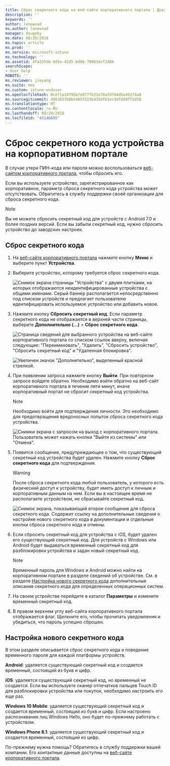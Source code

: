 ```yaml
---
title: Сброс секретного кода на веб-сайте корпоративного портала | Документы Майкрософт
description: ''
keywords: ''
author: lenewsad
ms.author: lanewsad
manager: dougeby
ms.date: 08/28/2018
ms.topic: article
ms.prod: ''
ms.service: microsoft-intune
ms.technology: ''
ms.assetid: 4fa3255b-9d1e-42d5-bd8b-70963dcf2d86
searchScope:
- User help
ROBOTS: ''
ms.reviewer: jieyang
ms.suite: ems
ms.custom: intune-enduser
ms.openlocfilehash: 8ce71a14f9bb7e877fb31e78afdf64d5e492f4a8
ms.sourcegitcommit: 490365fb8b5405f323b4358fb1ec9dfdd9ff2d58
ms.translationtype: HT
ms.contentlocale: ru-RU
ms.lasthandoff: 08/29/2018
ms.locfileid: "43146695"
---
```

# <a name="how-to-reset-your-device-passcode-from-the-company-portal-website"></a>Сброс секретного кода устройства на корпоративном портале

В случае утери ПИН-кода или пароля можно воспользоваться [веб-сайтом корпоративного портала](https://portal.manage.microsoft.com), чтобы сбросить его.  

Если вы используете устройство, зарегистрированное как корпоративное, параметр сброса секретного кода устройства может отсутствовать. Обратитесь в службу поддержки своей организации для сброса секретного кода.

   > [!NOTE]
   > Вы не можете сбросить секретный код для устройств с Android 7.0 и более поздних версий. Если вы забыли секретный код, нужно сбросить устройство до заводских настроек. 

## <a name="reset-your-passcode"></a>Сброс секретного кода

1.  На [веб-сайте корпоративного портала](https://portal.manage.microsoft.com) нажмите кнопку __Меню__ и выберите пункт __Устройства__.  

2. Выберите устройство, которому требуется сброс секретного кода.  

    ![Снимок экрана страницы "Устройства" с двумя плитками, на которых отображаются неидентифицированные устройства с общими именами. Серый баннер располагается непосредственно под списком устройств и предлагает пользователю идентифицировать используемое устройство или добавить новое.](./media/rename-reset-device-step2-1808.png) 

3. Нажмите кнопку **Сбросить секретный код**. Если параметр секретного кода не отображается в верхней части страницы, выберите **Дополнительно (...)**  > **Сброс секретного кода**.   

   ![Страница сведений для выбранного устройства на веб-сайте корпоративного портала со списком ссылок вверху, включая следующие: "Переименовать", "Удалить", "Сбросить устройство", "Сбросить секретный код" и "Удаленная блокировка". ](./media/rename-reset-device-1808.png)   

    ![Увеличен значок "Дополнительно", выделенный красной стрелкой.](./media/rename-reset-device-step3-more-1808.png)  

4. При появлении запроса нажмите кнопку **Выйти**. При повторном запросе войдите обратно. Необходимо войти обратно на веб-сайт корпоративного портала в течение пяти минут, иначе корпоративный портал не сбросит секретный код устройства.  

   > [!NOTE]
   > Необходимо войти для подтверждения личности. Это необходимо для предотвращения вредоносных попыток сброса секретного кода устройства.

   ![Снимки экрана с запросом на выход c корпоративного портала. Пользователь может нажать кнопки "Выйти из системы" или "Отмена".](./media/iwp-reset-passcode-popup-1808.png)

5. Появится сообщение, предупреждающее о том, что существующий секретный код устройства будет удален. Нажмите кнопку **Сброс секретного кода** для подтверждения.  
    > [!WARNING]
    > После сброса секретного кода любой пользователь, у которого есть физический доступ к устройству, будет иметь доступ к личным и корпоративным данным на нем. Если вы в настоящее время не располагаете устройством, не сбрасывайте секретный код.  

   ![Снимок экрана, показывающий второе сообщение для сброса секретного кода. Содержит ссылку на дополнительные сведения о настройке нового секретного кода в документации и отдельные кнопки сброса секретного кода и отмены.](./media/iwp-reset-passcode-popup2-1808.png) 

6. Если сбросить секретный код для устройства с iOS, будет удален его существующий секретный код. Для устройств с Windows или Android будет выдаваться временный секретный код для разблокировки устройства и задан новый секретный код. 

   > [!NOTE]
   > Временный пароль для Windows и Android можно найти на корпоративном портале в разделе сведений об устройстве. См. в разделе [Настройка нового секретного кода](reset-your-passcode-cpwebsite.md#set-up-a-new-passcode) дополнительные описания секретного кода для определенных операционных систем.  
   
7. На своем устройстве перейдите в каталог **Параметры** и измените временный секретный код. 

8. В правом верхнем углу веб-сайта корпоративного портала отображается флаг. Щелкните его, чтобы прочитать уведомления и убедиться, что пароль успешно сброшен.  

## <a name="set-up-a-new-passcode"></a>Настройка нового секретного кода  

В этом разделе описывается сброс секретного кода и поведение временного пароля для каждой платформы устройств.  

**Android**: удаляется существующий секретный код и создается временный, состоящий из букв и цифр.

**iOS**: удаляется существующий секретный код, но временный не создается. Если вы используете сканер отпечатков пальцев Touch ID для разблокировки устройства или покупок, необходимо настроить его еще раз.  

**Windows 10 Mobile**: удаляется существующий секретный код и создается временный, состоящий из букв и цифр. Если настроено распознавание лиц Windows Hello, оно будет по-прежнему работать с устройством.
    
**Windows Phone 8.1**: удаляется существующий секретный код и создается временный, состоящий из цифр.  

По-прежнему нужна помощь? Обратитесь в службу поддержки вашей компании. Его контактные данные доступны на [веб-сайте корпоративного портала](https://go.microsoft.com/fwlink/?linkid=2010980).  
